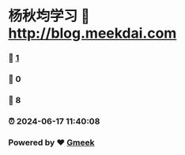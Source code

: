 # 杨秋均学习 :link: http://blog.meekdai.com 
### :page_facing_up: [1](http://blog.meekdai.com/tag.html) 
### :speech_balloon: 0 
### :hibiscus: 8 
### :alarm_clock: 2024-06-17 11:40:08 
### Powered by :heart: [Gmeek](https://github.com/Meekdai/Gmeek)
